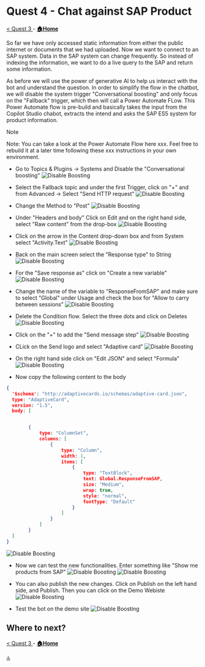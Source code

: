 # Quest 4 - Chat against SAP Product 

[ < Quest 3 ](quest3.md) - **[🏠Home](../README.md)**

So far we have only accessed static information from either the public internet or documents that we had uploaded. Now we want to connect to an SAP system. Data in the SAP system can change frequently. So instead of indexing the information, we want to do a live query to the SAP and return some information. 

As before we will use the power of generative AI to help us interact with the bot and understand the question. In order to simplify the flow in the chatbot, we will disable the system trigger "Conversational boosting" and only focus on the "Fallback" trigger, which then will call a Power Automate FLow. 
This Power Automate flow is pre-build and basically takes the input from the Copilot Studio chabot, extracts the intend and asks the SAP ES5 system for product information. 

> [!NOTE]
> Note: You can take a look at the Power Automate Flow here xxx. Feel free to rebuild it at a later time following these xxx instructions in your own environment. 


* Go to Topics & Plugins -> Systems and Disable the "Conversational boosting"
![Disable Boosting](../media/quest4/01-DisabledBoosting.png)

* Select the Fallback topic and under the first Trigger, click on "+" and from Advanced -> Select "Send HTTP request"
![Disable Boosting](../media/quest4/02-AddHTTPAction.png)

* Change the Method to "Post"
![Disable Boosting](../media/quest4/03-SelectMethod.png)

* Under "Headers and body" Click on Edit and on the right hand side, select "Raw content" from the drop-box
![Disable Boosting](../media/quest4/04-SetBody.png)

* Click on the arrow in the Content drop-down box and from System select "Activity.Text"
![Disable Boosting](../media/quest4/05-ActivityText.png)

* Back on the main screen select the "Response type" to String
![Disable Boosting](../media/quest4/06-StringResponse.png)

* For the "Save response as" click on "Create a new variable"
![Disable Boosting](../media/quest4/07-CreateNewVariables.png)

* Change the name of the variable to "ResponseFromSAP" and make sure to select "Global" under Usage and check the box for "Allow to carry between sessions"
![Disable Boosting](../media/quest4/08-SetResponseFromSAP.png)

* Delete the Condition flow. Select the three dots and click on Deletes
![Disable Boosting](../media/quest4/09-DeleteCondition.png)

* Click on the "+" to add the "Send message step"
![Disable Boosting](../media/quest4/10-AddMessage.png)

* CLick on the Send logo and select "Adaptive card"
![Disable Boosting](../media/quest4/11-ChangeAdaptiveCard.png)

* On the right hand side click on "Edit JSON" and select "Formula"
![Disable Boosting](../media/quest4/12-SwitchToFormular.png)

* Now copy the following content to the body 
```json
{
  '$schema': "http://adaptivecards.io/schemas/adaptive-card.json",
  type: "AdaptiveCard",
  version: "1.5",
  body: [


        {
            type: "ColumnSet",
            columns: [
                {
                    type: "Column",
                    width: 1,
                    items: [
                        {
                            type: "TextBlock",
                            text: Global.ResponseFromSAP,
                            size: "Medium",
                            wrap: true,
                            style: "normal",
                            fontType: "Default"
                        }
                    ]
                }
            ]
        }
  ]
}

```

![Disable Boosting](../media/quest4/13-PasteACConent.png)

* Now we can test the new functionalities. Enter something like "Show me products from SAP"
![Disable Boosting](../media/quest4/14-Test1.png)
![Disable Boosting](../media/quest4/15-Test2.png)

* You can also publish the new changes. Click on Publish on the left hand side, and Publish. Then you can click on the Demo Webiste 
![Disable Boosting](../media/quest4/16-Publish.png)

* Test the bot on the demo site
![Disable Boosting](../media/quest4/17-DemoWebsite.png)



## Where to next?
[ < Quest 3 ](quest3.md) - **[🏠Home](../README.md)**

[🔝](#)
